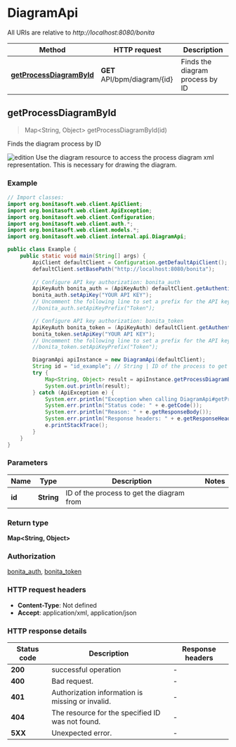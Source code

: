 # DiagramApi

All URIs are relative to *http://localhost:8080/bonita*

Method | HTTP request | Description
------------- | ------------- | -------------
[**getProcessDiagramById**](DiagramApi.md#getProcessDiagramById) | **GET** API/bpm/diagram/{id} | Finds the diagram process by ID



## getProcessDiagramById

> Map&lt;String, Object&gt; getProcessDiagramById(id)

Finds the diagram process by ID

![edition](https://img.shields.io/badge/edition-entreprise-blue)  Use the diagram resource to access the process diagram xml representation. This is necessary for drawing the diagram. 

### Example

```java
// Import classes:
import org.bonitasoft.web.client.ApiClient;
import org.bonitasoft.web.client.ApiException;
import org.bonitasoft.web.client.Configuration;
import org.bonitasoft.web.client.auth.*;
import org.bonitasoft.web.client.models.*;
import org.bonitasoft.web.client.internal.api.DiagramApi;

public class Example {
    public static void main(String[] args) {
        ApiClient defaultClient = Configuration.getDefaultApiClient();
        defaultClient.setBasePath("http://localhost:8080/bonita");
        
        // Configure API key authorization: bonita_auth
        ApiKeyAuth bonita_auth = (ApiKeyAuth) defaultClient.getAuthentication("bonita_auth");
        bonita_auth.setApiKey("YOUR API KEY");
        // Uncomment the following line to set a prefix for the API key, e.g. "Token" (defaults to null)
        //bonita_auth.setApiKeyPrefix("Token");

        // Configure API key authorization: bonita_token
        ApiKeyAuth bonita_token = (ApiKeyAuth) defaultClient.getAuthentication("bonita_token");
        bonita_token.setApiKey("YOUR API KEY");
        // Uncomment the following line to set a prefix for the API key, e.g. "Token" (defaults to null)
        //bonita_token.setApiKeyPrefix("Token");

        DiagramApi apiInstance = new DiagramApi(defaultClient);
        String id = "id_example"; // String | ID of the process to get the diagram from
        try {
            Map<String, Object> result = apiInstance.getProcessDiagramById(id);
            System.out.println(result);
        } catch (ApiException e) {
            System.err.println("Exception when calling DiagramApi#getProcessDiagramById");
            System.err.println("Status code: " + e.getCode());
            System.err.println("Reason: " + e.getResponseBody());
            System.err.println("Response headers: " + e.getResponseHeaders());
            e.printStackTrace();
        }
    }
}
```

### Parameters


Name | Type | Description  | Notes
------------- | ------------- | ------------- | -------------
 **id** | **String**| ID of the process to get the diagram from |

### Return type

**Map&lt;String, Object&gt;**

### Authorization

[bonita_auth](../README.md#bonita_auth), [bonita_token](../README.md#bonita_token)

### HTTP request headers

- **Content-Type**: Not defined
- **Accept**: application/xml, application/json

### HTTP response details
| Status code | Description | Response headers |
|-------------|-------------|------------------|
| **200** | successful operation |  -  |
| **400** | Bad request. |  -  |
| **401** | Authorization information is missing or invalid. |  -  |
| **404** | The resource for the specified ID was not found. |  -  |
| **5XX** | Unexpected error. |  -  |

